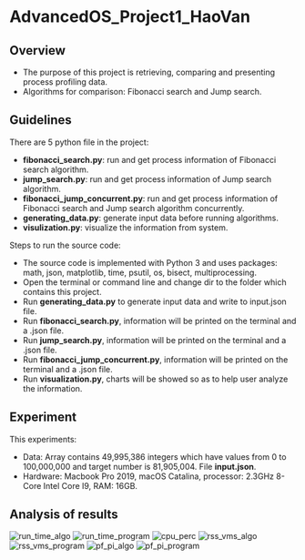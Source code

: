 # AdvancedOS_Project1_HaoVan

<h2><b>Overview</b></h2>
<ul>
  <li>The purpose of this project is retrieving, comparing and presenting process profiling data.</li>
  <li>Algorithms for comparison: Fibonacci search and Jump search.</li>
</ul>

<h2><b>Guidelines</b><br></h2>
 There are 5 python file in the project: 
<ul>
  <li><b>fibonacci_search.py</b>: run and get process information of Fibonacci search algorithm.
  <li><b>jump_search.py</b>: run and get process information of Jump search algorithm.
  <li><b>fibonacci_jump_concurrent.py</b>: run and get process information of Fibonacci search and Jump search algorithm concurrently.
  <li><b>generating_data.py</b>: generate input data before running algorithms. 
  <li><b>visulization.py</b>: visualize the information from system. 
</ul>
Steps to run the source code:
<ul>
  <li>The source code is implemented with Python 3 and uses packages: math, json, matplotlib, time, psutil, os, bisect, multiprocessing.</li>
  <li>Open the terminal or command line and change dir to the folder which contains this project.</li>
  <li>Run <b>generating_data.py</b> to generate input data and write to input.json file.</li>
  <li>Run <b>fibonacci_search.py</b>, information will be printed on the terminal and a .json file.</li>
  <li>Run <b>jump_search.py</b>, information will be printed on the terminal and a .json file.</li>
  <li>Run <b>fibonacci_jump_concurrent.py</b>, information will be printed on the terminal and a .json file.</li>
  <li>Run <b>visualization.py</b>, charts will be showed so as to help user analyze the information.</li>
</ul>
<h2><b>Experiment</b></h2>
This experiments:
<ul>
  <li>Data: Array contains 49,995,386 integers which have values from 0 to 100,000,000 and target number is 81,905,004. File <b>input.json</b>.
  <li>Hardware: Macbook Pro 2019, macOS Catalina, processor: 2.3GHz 8-Core Intel Core I9, RAM: 16GB.
</ul>
<h2><b>Analysis of results</b></h2>

![run_time_algo](https://i.imgur.com/DMSW02R.png)
![run_time_program](https://i.imgur.com/mOnWprA.png)
![cpu_perc](https://i.imgur.com/6enNfzl.png)
![rss_vms_algo](https://i.imgur.com/EPoawdt.png)
![rss_vms_program](https://i.imgur.com/D8hnQPj.png)
![pf_pi_algo](https://i.imgur.com/Lcdb4Hf.png)
![pf_pi_program](https://i.imgur.com/gBXYVvx.png)
